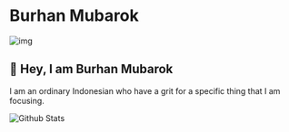 # Burhan Mubarok

![img](https://storage.googleapis.com/burubur/static/undraw_inspiration_lecl.svg)

## 👋 Hey, I am Burhan Mubarok

I am an ordinary Indonesian who have a grit for a specific thing that I am focusing.

![Github Stats](https://github-readme-stats.vercel.app/api?username=burubur&show_icons=true)
